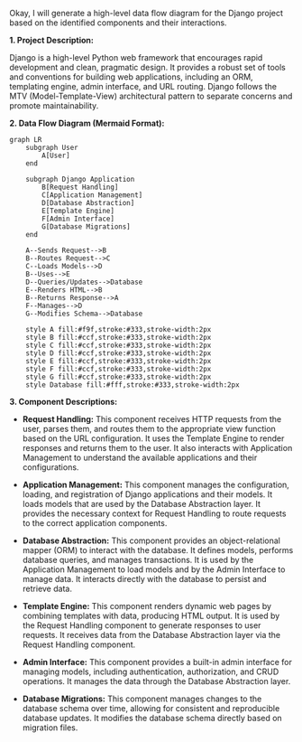 Okay, I will generate a high-level data flow diagram for the Django project based on the identified components and their interactions.

**1. Project Description:**

Django is a high-level Python web framework that encourages rapid development and clean, pragmatic design. It provides a robust set of tools and conventions for building web applications, including an ORM, templating engine, admin interface, and URL routing. Django follows the MTV (Model-Template-View) architectural pattern to separate concerns and promote maintainability.

**2. Data Flow Diagram (Mermaid Format):**

```mermaid
graph LR
    subgraph User
        A[User]
    end

    subgraph Django Application
        B[Request Handling]
        C[Application Management]
        D[Database Abstraction]
        E[Template Engine]
        F[Admin Interface]
        G[Database Migrations]
    end

    A--Sends Request-->B
    B--Routes Request-->C
    C--Loads Models-->D
    B--Uses-->E
    D--Queries/Updates-->Database
    E--Renders HTML-->B
    B--Returns Response-->A
    F--Manages-->D
    G--Modifies Schema-->Database

    style A fill:#f9f,stroke:#333,stroke-width:2px
    style B fill:#ccf,stroke:#333,stroke-width:2px
    style C fill:#ccf,stroke:#333,stroke-width:2px
    style D fill:#ccf,stroke:#333,stroke-width:2px
    style E fill:#ccf,stroke:#333,stroke-width:2px
    style F fill:#ccf,stroke:#333,stroke-width:2px
    style G fill:#ccf,stroke:#333,stroke-width:2px
    style Database fill:#fff,stroke:#333,stroke-width:2px
```

**3. Component Descriptions:**

*   **Request Handling:** This component receives HTTP requests from the user, parses them, and routes them to the appropriate view function based on the URL configuration. It uses the Template Engine to render responses and returns them to the user. It also interacts with Application Management to understand the available applications and their configurations.

*   **Application Management:** This component manages the configuration, loading, and registration of Django applications and their models. It loads models that are used by the Database Abstraction layer. It provides the necessary context for Request Handling to route requests to the correct application components.

*   **Database Abstraction:** This component provides an object-relational mapper (ORM) to interact with the database. It defines models, performs database queries, and manages transactions. It is used by the Application Management to load models and by the Admin Interface to manage data. It interacts directly with the database to persist and retrieve data.

*   **Template Engine:** This component renders dynamic web pages by combining templates with data, producing HTML output. It is used by the Request Handling component to generate responses to user requests. It receives data from the Database Abstraction layer via the Request Handling component.

*   **Admin Interface:** This component provides a built-in admin interface for managing models, including authentication, authorization, and CRUD operations. It manages the data through the Database Abstraction layer.

*   **Database Migrations:** This component manages changes to the database schema over time, allowing for consistent and reproducible database updates. It modifies the database schema directly based on migration files.